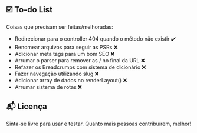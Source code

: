 
## :ballot_box_with_check: To-do List

Coisas que precisam ser feitas/melhoradas:
  - Redirecionar para o controller 404 quando o método não existir :heavy_check_mark:
  - Renomear arquivos para seguir as PSRs :x:
  - Adicionar meta tags para um bom SEO :x:
  - Arrumar o parser para remover as / no final da URL :x:
  - Refazer os Breadcrumps com sistema de dicionário :x:
  - Fazer navegação utilizando slug :x:
  - Adicionar array de dados no renderLayout() :x:
  - Arrumar sistema de rotas :x:


## :mailbox_with_mail: Licença

Sinta-se livre para usar e testar. Quanto mais pessoas contribuírem, melhor!


